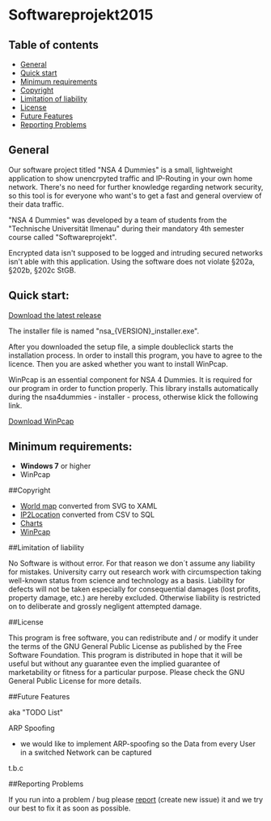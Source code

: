 # Softwareprojekt2015


## Table of contents

- [General](#general)
- [Quick start](#quick-start)
- [Minimum requirements](#minimum-requirements) 
- [Copyright](#copyright)
- [Limitation of liability](#limitation-of-liability)
- [License](#license)
- [Future Features](#future-features)
- [Reporting Problems](#reporting-problems)


## General

Our software project titled "NSA 4 Dummies" is a small, lightweight application to show unencrpyted traffic and IP-Routing in your own home network. There's no need for further knowledge regarding network security, so this tool is for everyone who want's to get a fast and general overview of their data traffic.

"NSA 4 Dummies" was developed by a team of students from the "Technische Universität Ilmenau" during their mandatory 4th semester course called "Softwareprojekt".

Encrypted data isn't supposed to be logged and intruding secured networks isn't able with this application.
Using the software does not violate §202a, §202b, §202c StGB.


## Quick start:

[Download the latest release](https://github.com/Softwareprojekt2015/Softwareprojekt2015/releases)

The installer file is named "nsa_{VERSION}_installer.exe".

After you downloaded the setup file, a simple doubleclick starts the installation process. In order to install this program, you have to agree to the licence. Then you are asked whether you want to install WinPcap.

WinPcap is an essential component for NSA 4 Dummies. It is required for our program in order to function properly. This library installs automatically during the nsa4dummies - installer - process, otherwise klick the following link.

[Download WinPcap](http://www.winpcap.org/)


## Minimum requirements:
- **Windows 7** or higher
- WinPcap

##Copyright

- [World map](http://creativecommons.org/licenses/by-nc/4.0) converted from SVG to XAML
- [IP2Location](http://lite.ip2location.com/database-ip-country#ipv4) converted from CSV to SQL
- [Charts](https://modernuicharts.codeplex.com/license)
- [WinPcap](http://www.winpcap.org/misc/copyright.htm)


##Limitation of liability

No Software is without error. For that reason we don´t assume any liability for mistakes.
University carry out research work with circumspection taking well-known status from science and technology as a basis. 
Liability for defects will not be taken especially for consequential damages (lost profits, property damage, etc.) are  hereby excluded. 
Otherwise liability is restricted on to deliberate and grossly negligent attempted damage.


##License

This program is free software, you can redistribute and / or modify it under the terms of the GNU General Public License as published by the Free Software Foundation.
This program is distributed in hope that it will be useful but without any guarantee even the implied guarantee of marketability or fitness for a particular purpose. Please check the GNU General Public License for more details.


##Future Features

aka "TODO List"

ARP Spoofing

- we would like to implement ARP-spoofing so the Data from every User in a switched Network can be captured

t.b.c


##Reporting Problems

If you run into a problem / bug please [report](https://github.com/Softwareprojekt2015/Softwareprojekt2015/issues) (create new issue) it and we try our best to fix it as soon as possible. 

